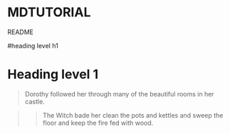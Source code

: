 # MDTUTORIAL

README

#heading level h1

<h1>Heading level 1</h1>

> Dorothy followed her through many of the beautiful rooms in her castle.

>> The Witch bade her clean the pots and kettles and sweep the floor and keep the fire fed with wood.
